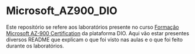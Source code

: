 # Microsoft_AZ900_DIO
Este repositório se refere aos laboratórios presente no curso [Formação Microsoft AZ-900 Certification](https://web.dio.me/track/formacao-microsoft-az-900-certification) da plataforma DIO. Aqui vão estar presentes diversos README que explicam o que foi visto nas aulas e o que foi feito durante os laboratórios.
